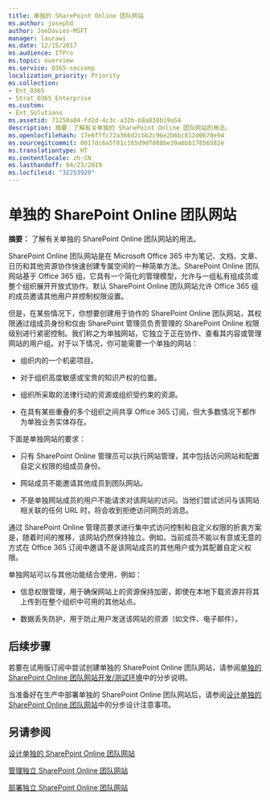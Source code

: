 ```yaml
---
title: 单独的 SharePoint Online 团队网站
ms.author: josephd
author: JoeDavies-MSFT
manager: laurawi
ms.date: 12/15/2017
ms.audience: ITPro
ms.topic: overview
ms.service: O365-seccomp
localization_priority: Priority
ms.collection:
- Ent_O365
- Strat_O365_Enterprise
ms.custom:
- Ent_Solutions
ms.assetid: 71250a04-fd2d-4c3c-a32b-b8a838b19a54
description: 摘要：了解有关单独的 SharePoint Online 团队网站的用法。
ms.openlocfilehash: 17e6fffc72a366d2cbb2c96e2b6bc812d0670e94
ms.sourcegitcommit: 0017dc6a5f81c165d9dfd88be39a6bb17856582e
ms.translationtype: HT
ms.contentlocale: zh-CN
ms.lasthandoff: 04/23/2019
ms.locfileid: "32253920"
---
```

# <a name="isolated-sharepoint-online-team-sites"></a>单独的 SharePoint Online 团队网站

 **摘要：** 了解有关单独的 SharePoint Online 团队网站的用法。
  
SharePoint Online 团队网站是在 Microsoft Office 365 中为笔记、文档、文章、日历和其他资源协作快速创建专属空间的一种简单方法。SharePoint Online 团队网站基于 Office 365 组，它具有一个简化的管理模型，允许与一组私有组成员或整个组织展开开放式协作。默认 SharePoint Online 团队网站允许 Office 365 组的成员邀请其他用户并控制权限设置。
  
但是，在某些情况下，你想要创建用于协作的 SharePoint Online 团队网站，其权限通过组成员身份和仅由 SharePoint 管理员负责管理的 SharePoint Online 权限级别进行紧密控制。我们称之为单独网站，它独立于正在协作、查看其内容或管理网站的用户组。对于以下情况，你可能需要一个单独的网站：
  
- 组织内的一个机密项目。
    
- 对于组织高度敏感或宝贵的知识产权的位置。
    
- 组织所采取的法律行动的资源或组织受约束的资源。
    
- 在具有某些重叠的多个组织之间共享 Office 365 订阅，但大多数情况下都作为单独业务实体存在。
    
下面是单独网站的要求：
  
- 只有 SharePoint Online 管理员可以执行网站管理，其中包括访问网站和配置自定义权限的组成员身份。
    
- 网站成员不能邀请其他成员到团队网站。
    
- 不是单独网站成员的用户不能请求对该网站的访问。当他们尝试访问与该网站相关联的任何 URL 时，将会收到拒绝访问网页的消息。
    
通过 SharePoint Online 管理员要求进行集中式访问控制和自定义权限的折衷方案是，随着时间的推移，该网站仍然保持独立。例如，当前成员不能以有意或无意的方式在 Office 365 订阅中邀请不是该网站成员的其他用户或为其配置自定义权限。
  
单独网站可以与其他功能结合使用，例如：
  
- 信息权限管理，用于确保网站上的资源保持加密，即使在本地下载资源并将其上传到在整个组织中可用的其他站点。
    
- 数据丢失防护，用于防止用户发送该网站的资源（如文件、电子邮件）。
    
## <a name="next-steps"></a>后续步骤

若要在试用版订阅中尝试创建单独的 SharePoint Online 团队网站，请参阅[单独的 SharePoint Online 团队网站开发/测试环境](isolated-sharepoint-online-team-site-dev-test-environment.md)中的分步说明。
  
当准备好在生产中部署单独的 SharePoint Online 团队网站后，请参阅[设计单独的 SharePoint Online 团队网站](design-an-isolated-sharepoint-online-team-site.md)中的分步设计注意事项。
  
## <a name="see-also"></a>另请参阅

[设计单独的 SharePoint Online 团队网站](design-an-isolated-sharepoint-online-team-site.md)
  
[管理独立 SharePoint Online 团队网站](manage-an-isolated-sharepoint-online-team-site.md)

[部署独立 SharePoint Online 团队网站](deploy-an-isolated-sharepoint-online-team-site.md)


